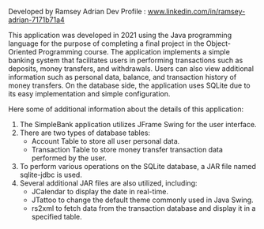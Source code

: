 Developed by Ramsey Adrian
Dev Profile : www.linkedin.com/in/ramsey-adrian-7171b71a4

This application was developed in 2021 using the Java programming language for the purpose of completing a final project in the Object-Oriented Programming course. 
The application implements a simple banking system that facilitates users in performing transactions such as deposits, money transfers, and withdrawals. 
Users can also view additional information such as personal data, balance, and transaction history of money transfers. 
On the database side, the application uses SQLite due to its easy implementation and simple configuration.

Here some of additional information about the details of this application:

1. The SimpleBank application utilizes JFrame Swing for the user interface.
2. There are two types of database tables:
    - Account Table to store all user personal data.
    - Transaction Table to store money transfer transaction data performed by the user.
3. To perform various operations on the SQLite database, a JAR file named sqlite-jdbc is used.
4. Several additional JAR files are also utilized, including:
    - JCalendar to display the date in real-time.
    - JTattoo to change the default theme commonly used in Java Swing.
    - rs2xml to fetch data from the transaction database and display it in a specified table.

